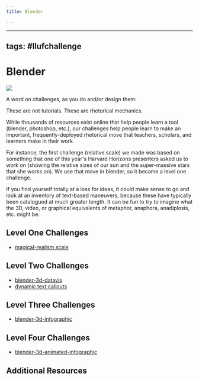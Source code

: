```yaml
---
title: Blender

---
```


---
tags: #llufchallenge
---

# Blender

![](https://i.imgur.com/XHz3NBf.png)


A word on challenges, as you do and/or design them:

These are not tutorials. These are rhetorical mechanics. 

While thousands of resources exist online that help people learn a tool (blender, photoshop, etc.), our challenges help people learn to make an important, frequently-deployed rhetorical move that teachers, scholars, and learners make in their work.

For instance, the first challenge (relative scale) we made was based on something that one of this year's Harvard Horizons presenters asked us to work on (showing the relative sizes of our sun and the super-massive stars that she works on). We use that move in blender, so it became a level one challenge. 

If you find yourself totally at a loss for ideas, it could make sense to go and look at an inventory of text-based maneuvers, because these have typically been catalogued at much greater length. It can be fun to try to imagine what the 3D, video, or graphical equivalents of metaphor, anaphora, anadiplosis, etc. might be.


## Level One Challenges 

* [magical-realism scale](https://hackmd.io/p16WcKGZT2mq-XaskN9eSw)

## Level Two Challenges 

* [blender-3d-datavis](/qz61tsSyTvOoMcAgf29Zkw)
* [dynamic text callouts](/k9AdwnVXTYSkO4gveK5_kQ)
## Level Three Challenges 

* [blender-3d-infographic](/Le4FvjVWRTe0zXnFeIEKAQ)

## Level Four Challenges 

* [blender-3d-animated-infographic](/tq6gYrZRStCtBvH7ukY4Eg)


## Additional Resources